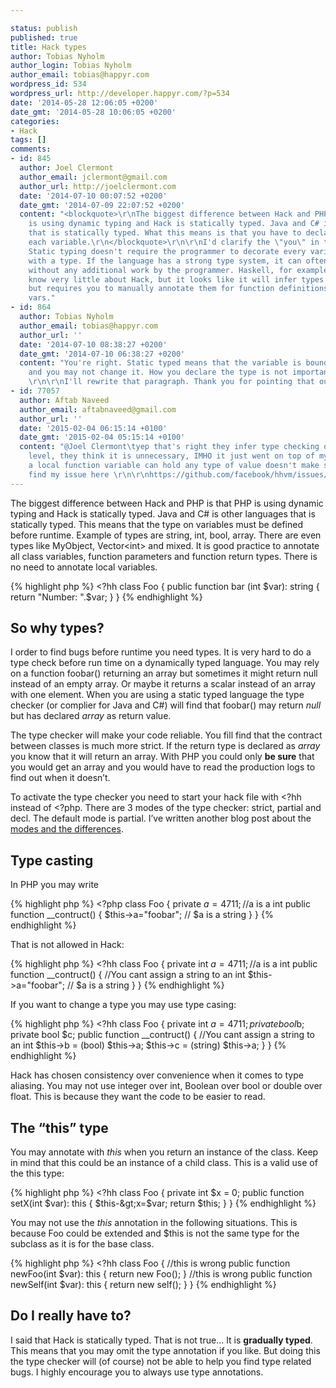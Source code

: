 ```yaml
---

status: publish
published: true
title: Hack types
author: Tobias Nyholm
author_login: Tobias Nyholm
author_email: tobias@happyr.com
wordpress_id: 534
wordpress_url: http://developer.happyr.com/?p=534
date: '2014-05-28 12:06:05 +0200'
date_gmt: '2014-05-28 10:06:05 +0200'
categories:
- Hack
tags: []
comments:
- id: 845
  author: Joel Clermont
  author_email: jclermont@gmail.com
  author_url: http://joelclermont.com
  date: '2014-07-10 00:07:52 +0200'
  date_gmt: '2014-07-09 22:07:52 +0200'
  content: "<blockquote>\r\nThe biggest difference between Hack and PHP is that PHP
    is using dynamic typing and Hack is statically typed. Java and C# is other languages
    that is statically typed. What this means is that you have to declare a type on
    each variable.\r\n</blockquote>\r\n\r\nI'd clarify the \"you\" in that last statement.
    Static typing doesn't require the programmer to decorate every variable or function
    with a type. If the language has a strong type system, it can often infer types
    without any additional work by the programmer. Haskell, for example.\r\n\r\nI
    know very little about Hack, but it looks like it will infer types on local vars,
    but requires you to manually annotate them for function definitions and class
    vars."
- id: 864
  author: Tobias Nyholm
  author_email: tobias@happyr.com
  author_url: ''
  date: '2014-07-10 08:38:27 +0200'
  date_gmt: '2014-07-10 06:38:27 +0200'
  content: "You're right. Static typed means that the variable is bound to a type
    and you may not change it. How you declare the type is not important to the definition.
    \r\n\r\nI'll rewrite that paragraph. Thank you for pointing that out."
- id: 77057
  author: Aftab Naveed
  author_email: aftabnaveed@gmail.com
  author_url: ''
  date: '2015-02-04 06:15:14 +0100'
  date_gmt: '2015-02-04 05:15:14 +0100'
  content: "@Joel Clermont\tyep that's right they infer type checking on function
    level, they think it is unnecessary, IMHO it just went on top of my head,  cause
    a local function variable can hold any type of value doesn't make sense, you can
    find my issue here \r\n\r\nhttps://github.com/facebook/hhvm/issues/4750"
---
```


The biggest difference between Hack and PHP is that PHP is using dynamic typing and Hack is statically typed. Java and C# is other languages that is statically typed. This means that the type on variables must be defined before runtime. Example of types are string, int, bool, array. There are even types like MyObject, Vector&lt;int&gt; and mixed. It is good practice to annotate all class variables, function parameters and function return types. There is no need to annotate local variables.


{% highlight php %}
&lt;?hh
class Foo {
  public function bar (int $var): string {
    return &quot;Number: &quot;.$var;
  }
}
{% endhighlight %}

<h2>So why types?</h2>

I order to find bugs before runtime you need types. It is very hard to do a type check before run time on a dynamically typed language. You may rely on a function foobar() returning an array but sometimes it might return null instead of an empty array. Or maybe it returns a scalar instead of an array with one element. When you are using a static typed language the type checker (or complier for Java and C#) will find that foobar() may return <em>null</em> but has declared <em>array</em> as return value.


The type checker will make your code reliable. You fill find that the contract between classes is much more strict. If the return type is declared as <em>array</em> you know that it will return an array. With PHP you could only <strong>be sure</strong> that you would get an array and you would have to read the production logs to find out when it doesn’t.


To activate the type checker you need to start your hack file with &lt;?hh instead of &lt;?php. There are 3 modes of the type checker: strict, partial and decl. The default mode is partial. I’ve written another blog post about the <a href="http://developer.happyr.com/hack-modes">modes and the differences</a>.

<h2>Type casting</h2>

In PHP you may write


{% highlight php %}
&lt;?php
class Foo {
  private $a=4711;   //$a is a int
  public function __contruct() {
    $this-&gt;a=&quot;foobar&quot;; // $a is a string
  }
}
{% endhighlight %}


That is not allowed in Hack:


{% highlight php %}
&lt;?hh
class Foo {
  private int $a=4711;   //$a is a int
  public function __contruct() {
    //You cant assign a string to an int
    $this-&gt;a=&quot;foobar&quot;; // $a is a string
  }
}
{% endhighlight %}


If you want to change a type you may use type casing:


{% highlight php %}
&lt;?hh
class Foo {
  private int $a=4711;
  private bool $b;
  private bool $c;
  public function __contruct() {
    //You cant assign a string to an int
    $this-&gt;b = (bool) $this-&gt;a;
    $this-&gt;c = (string) $this-&gt;a;
  }
}
{% endhighlight %}


Hack has chosen consistency over convenience when it comes to type aliasing. You may not use integer over int, Boolean over bool or double over float. This is because they want the code to be easier to read.

<h2>The “this” type</h2>

You may annotate with <em>this</em> when you return an instance of the class. Keep in mind that this could be an instance of a child class. This is a valid use of the this type:


{% highlight php %}
&lt;?hh
class Foo {
  private int $x = 0;
  public function setX(int $var): this {
    $this-&gt;x=$var;
    return $this;
  }
}
{% endhighlight %}


You may not use the <em>this</em> annotation in the following situations. This is because Foo could be extended and $this is not the same type for the subclass as it is for the base class.


{% highlight php %}
&lt;?hh
class Foo {
  //this is wrong
  public function newFoo(int $var): this {
    return new Foo();
  }
  //this is wrong
  public function newSelf(int $var): this {
    return new self();
  }
}
{% endhighlight %}

<h2>Do I really have to?</h2>

I said that Hack is statically typed. That is not true... It is <strong>gradually typed</strong>. This means that you may omit the type annotation if you like. But doing this the type checker will (of course) not be able to help you find type related bugs. I highly encourage you to always use type annotations.

